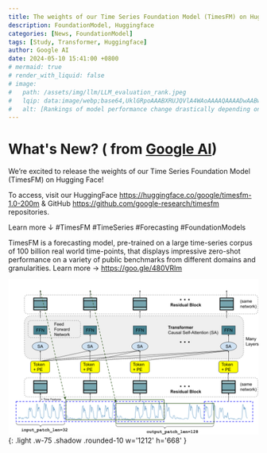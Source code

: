 ```yaml
---
title: The weights of our Time Series Foundation Model (TimesFM) on Hugging Face
description: FoundationModel, Huggingface
categories: [News, FoundationModel]
tags: [Study, Transformer, Huggingface]
author: Google AI
date: 2024-05-10 15:41:00 +0800
# mermaid: true
# render_with_liquid: false
# image:
#   path: /assets/img/llm/LLM_evaluation_rank.jpeg
#   lqip: data:image/webp;base64,UklGRpoAAABXRUJQVlA4WAoAAAAQAAAADwAABwAAQUxQSDIAAAARL0AmbZurmr57yyIiqE8oiG0bejIYEQTgqiDA9vqnsUSI6H+oAERp2HZ65qP/VIAWAFZQOCBCAAAA8AEAnQEqEAAIAAVAfCWkAALp8sF8rgRgAP7o9FDvMCkMde9PK7euH5M1m6VWoDXf2FkP3BqV0ZYbO6NA/VFIAAAA
#   alt: [Rankings of model performance change drastically depending on which LLM is used as the judge on KILT-NQ]
---
```



# What's New? ( from [Google AI](https://twitter.com/GoogleAI))

We’re excited to release the weights of our Time Series Foundation Model (TimesFM) on Hugging Face! 

To access, visit our HuggingFace <https://huggingface.co/google/timesfm-1.0-200m> & GitHub <https://github.com/google-research/timesfm> repositories.

Learn more ↓
#TimesFM #TimeSeries #Forecasting #FoundationModels


TimesFM is a forecasting model, pre-trained on a large time-series corpus of 100 billion real world time-points, that displays impressive zero-shot performance on a variety of public benchmarks from different domains and granularities. Learn more → <https://goo.gle/480VRlm>


![Times Foundation Model](/assets/img/news/timesFM.jpeg){: .light .w-75 .shadow .rounded-10 w='1212' h='668' }